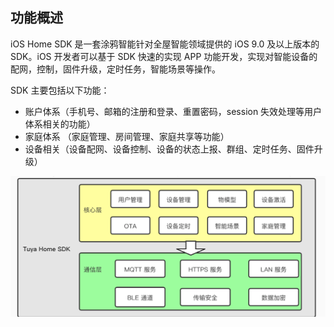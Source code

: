 ## 功能概述

iOS Home SDK 是一套涂鸦智能针对全屋智能领域提供的 iOS 9.0 及以上版本的 SDK。iOS 开发者可以基于 SDK 快速的实现 APP 功能开发，实现对智能设备的配网，控制，固件升级，定时任务，智能场景等操作。

SDK 主要包括以下功能：

- 账户体系（手机号、邮箱的注册和登录、重置密码，session 失效处理等用户体系相关的功能）
- 家庭体系 （家庭管理、房间管理、家庭共享等功能）
- 设备相关（设备配网、设备控制、设备的状态上报、群组、定时任务、固件升级）



<img src="./images/ios-sdk-architecture.png" alt="image-20200512214746257" style="zoom:50%;" />